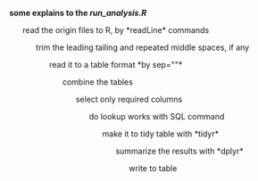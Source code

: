 **some explains to the *run_analysis.R***

<ol>read the origin files to R, by *readLine* commands

<ol>trim the leading tailing and repeated middle spaces, if any

<ol>read it to a table format *by sep=""*

<ol>combine the tables

<ol>select only required columns

<ol>do lookup works with SQL command

<ol>make it to tidy table with *tidyr*

<ol>summarize the results with *dplyr*

<ol>write to table